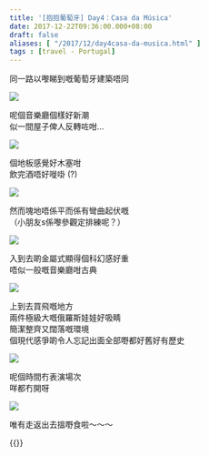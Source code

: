 ```yaml
---
title: '[抱抱葡萄牙] Day4：Casa da Música'
date: 2017-12-22T09:36:00.000+08:00
draft: false
aliases: [ "/2017/12/day4casa-da-musica.html" ]
tags : [travel - Portugal]
---
```


同一路以嚟睇到嘅葡萄牙建築唔同  

[![](https://c1.staticflickr.com/5/4216/35857176165_f5c9d3ae03_z.jpg)](https://c1.staticflickr.com/5/4216/35857176165_f5c9d3ae03_z.jpg)

呢個音樂廳個樣好新潮  
似一間屋子俾人反轉咗咁...  

[![](https://c1.staticflickr.com/5/4592/25237858878_6d8959f089_z.jpg)](https://c1.staticflickr.com/5/4592/25237858878_6d8959f089_z.jpg)

個地板感覺好木塞咁  
飲完酒唔好嘥啩 (?)  

[![](https://c1.staticflickr.com/5/4727/39104090621_b85f59baef_z.jpg)](https://c1.staticflickr.com/5/4727/39104090621_b85f59baef_z.jpg)

然而塊地唔係平而係有彎曲起伏嘅  
（小朋友s係嚟參觀定排練呢？）  

[![](https://c1.staticflickr.com/5/4646/24243344647_ca3c7feacf_z.jpg)](https://c1.staticflickr.com/5/4646/24243344647_ca3c7feacf_z.jpg)

入到去啲金屬式顯得個科幻感好重  
唔似一般嘅音樂廳咁古典  

[![](https://c1.staticflickr.com/5/4587/39104090331_2abdd5bce6_z.jpg)](https://c1.staticflickr.com/5/4587/39104090331_2abdd5bce6_z.jpg)

上到去買飛嘅地方  
兩件極級大嘅俄羅斯娃娃好吸睛  
簡潔整齊又闊落嘅環境  
個現代感爭啲令人忘記出面全部嘢都好舊好有歷史  

[![](https://c1.staticflickr.com/5/4593/39104089521_b7811065f6_z.jpg)](https://c1.staticflickr.com/5/4593/39104089521_b7811065f6_z.jpg)

呢個時間冇表演場次  
咩都冇開呀  

[![](https://c1.staticflickr.com/5/4733/24243345127_de93bd27d5_z.jpg)](https://c1.staticflickr.com/5/4733/24243345127_de93bd27d5_z.jpg)

唯有走返出去搵嘢食啦～～～  
  
  

{{<portugal>}}  
